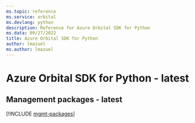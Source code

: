 ```yaml
---
ms.topic: reference
ms.service: orbital
ms.devlang: python
description: Reference for Azure Orbital SDK for Python
ms.data: 09/27/2022
title: Azure Orbital SDK for Python
author: lmazuel
ms.author: lmazuel
---
```

# Azure Orbital SDK for Python - latest

## Management packages - latest
[!INCLUDE [mgmt-packages](orbital-mgmt-index.md)]